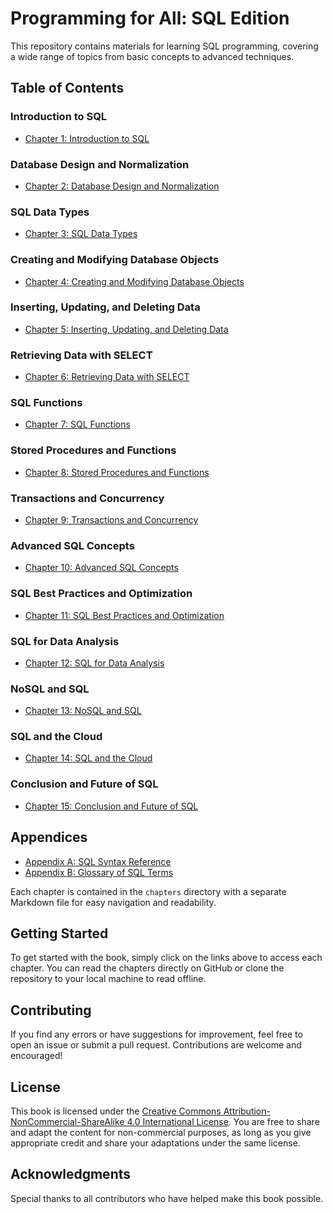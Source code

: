# Programming for All: SQL Edition

This repository contains materials for learning SQL programming, covering a wide range of topics from basic concepts to advanced techniques.

## Table of Contents

### Introduction to SQL
- [Chapter 1: Introduction to SQL](chapters/01-chapter1.md)

### Database Design and Normalization
- [Chapter 2: Database Design and Normalization](chapters/02-chapter2.md)

### SQL Data Types
- [Chapter 3: SQL Data Types](chapters/03-chapter3.md)

### Creating and Modifying Database Objects
- [Chapter 4: Creating and Modifying Database Objects](chapters/04-chapter4.md)

### Inserting, Updating, and Deleting Data
- [Chapter 5: Inserting, Updating, and Deleting Data](chapters/05-chapter5.md)

### Retrieving Data with SELECT
- [Chapter 6: Retrieving Data with SELECT](chapters/06-chapter6.md)

### SQL Functions
- [Chapter 7: SQL Functions](chapters/07-chapter7.md)

### Stored Procedures and Functions
- [Chapter 8: Stored Procedures and Functions](chapters/08-chapter8.md)

### Transactions and Concurrency
- [Chapter 9: Transactions and Concurrency](chapters/09-chapter9.md)

### Advanced SQL Concepts
- [Chapter 10: Advanced SQL Concepts](chapters/10-chapter10.md)

### SQL Best Practices and Optimization
- [Chapter 11: SQL Best Practices and Optimization](chapters/11-chapter11.md)

### SQL for Data Analysis
- [Chapter 12: SQL for Data Analysis](chapters/12-chapter12.md)

### NoSQL and SQL
- [Chapter 13: NoSQL and SQL](chapters/13-chapter13.md)

### SQL and the Cloud
- [Chapter 14: SQL and the Cloud](chapters/14-chapter14.md)

### Conclusion and Future of SQL
- [Chapter 15: Conclusion and Future of SQL](chapters/15-chapter15.md)

## Appendices

- [Appendix A: SQL Syntax Reference](chapters/16-appendixA.md)
- [Appendix B: Glossary of SQL Terms](chapters/17-appendixB.md)

Each chapter is contained in the `chapters` directory with a separate Markdown file for easy navigation and readability.


## Getting Started

To get started with the book, simply click on the links above to access each chapter. You can read the chapters directly on GitHub or clone the repository to your local machine to read offline.

## Contributing

If you find any errors or have suggestions for improvement, feel free to open an issue or submit a pull request. Contributions are welcome and encouraged!

## License

This book is licensed under the [Creative Commons Attribution-NonCommercial-ShareAlike 4.0 International License](LICENSE.md). You are free to share and adapt the content for non-commercial purposes, as long as you give appropriate credit and share your adaptations under the same license.

## Acknowledgments

Special thanks to all contributors who have helped make this book possible.

